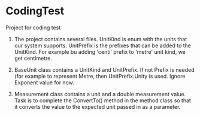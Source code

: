 # CodingTest
Project for coding test

1. The project contains several files. UnitKind is enum with the units that our system supports. UnitPrefix is the prefixes that can be added to the UnitKind. For example bu adding 'centi' prefix to 'metre' unit kind, we get centimetre. 

2. BaseUnit class contains a UnitKind and UnitPrefix. If not Prefix is needed (for example to represent Metre, then UnitPrefix.Unity is used. Ignore Exponent value for now.

3. Measurement class contains a unit and a double measurement value. Task is to complete the ConvertTo() method in the method class so that it converts the value to the expected unit passed in as a parameter. 
